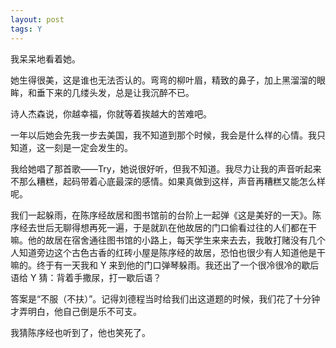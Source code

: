 ```yaml
---
layout: post
tags: Y
---
```


我呆呆地看着她。

她生得很美，这是谁也无法否认的。弯弯的柳叶眉，精致的鼻子，加上黑溜溜的眼眸，和垂下来的几缕头发，总是让我沉醉不已。

诗人杰森说，你越幸福，你就等着挨越大的苦难吧。

一年以后她会先我一步去美国，我不知道到那个时候，我会是什么样的心情。我只知道，这一刻是一定会发生的。

我给她唱了那首歌——Try，她说很好听，但我不知道。我尽力让我的声音听起来不那么糟糕，起码带着心底最深的感情。如果真做到这样，声音再糟糕又能怎么样呢。

我们一起躲雨，在陈序经故居和图书馆前的台阶上一起弹《这是美好的一天》。陈序经去世后无聊得想再死一遍，于是就趴在他故居的门口偷看过往的人们都在干嘛。他的故居在宿舍通往图书馆的小路上，每天学生来来去去，我敢打赌没有几个人知道旁边这个古色古香的红砖小屋是陈序经的故居，恐怕也很少有人知道他是干嘛的。终于有一天我和 Y 来到他的门口弹琴躲雨。我还出了一个很冷很冷的歇后语给 Y 猜：背着手撒尿，打一歇后语？

答案是“不服（不扶）”。记得刘德程当时给我们出这道题的时候，我们花了十分钟才弄明白，他自己倒是乐不可支。

我猜陈序经也听到了，他也笑死了。
